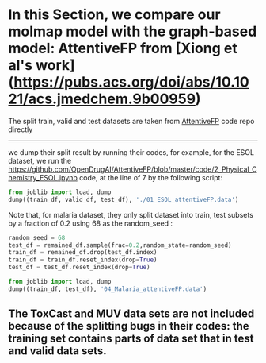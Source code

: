 # In this Section, we compare our molmap model with the graph-based model: AttentiveFP from [Xiong et al's work] (https://pubs.acs.org/doi/abs/10.1021/acs.jmedchem.9b00959) 


The split train, valid and test datasets are taken from [AttentiveFP](https://github.com/OpenDrugAI/AttentiveFP/tree/master/code) code repo directly

-----


we dump their split result by running their codes, for example, for the ESOL dataset, we run the https://github.com/OpenDrugAI/AttentiveFP/blob/master/code/2_Physical_Chemistry_ESOL.ipynb code, at the line of 7 by the following script:

```python
from joblib import load, dump
dump((train_df, valid_df, test_df), './01_ESOL_attentiveFP.data')

```
Note that, for malaria dataset, they only split dataset into train, test subsets by a fraction of 0.2 using 68 as the random_seed :
``` python
random_seed = 68
test_df = remained_df.sample(frac=0.2,random_state=random_seed)
train_df = remained_df.drop(test_df.index)
train_df = train_df.reset_index(drop=True)
test_df = test_df.reset_index(drop=True)

from joblib import load, dump
dump((train_df, test_df), '04_Malaria_attentiveFP.data')
```


## The ToxCast and MUV data sets are not included because of the splitting bugs in their codes: the training set contains parts of data set that in test and valid data sets.